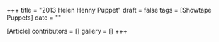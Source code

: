 +++
title = "2013 Helen Henny Puppet"
draft = false
tags = [Showtape Puppets]
date = ""

[Article]
contributors = []
gallery = []
+++